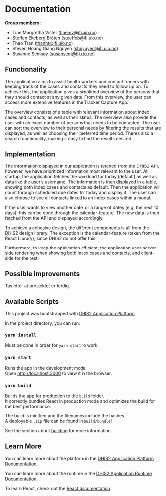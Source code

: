 # Documentation #

**Group members:**
* Tine Margretha Vister (tinemv@ifi.uio.no)
* Steffen Ekeberg Bråten (steeffeb@ifi.uio.no)
* Thao Tran (thanht@ifi.uio.no)
* Steven Hoang Giang Nguyen (shnguyen@ifi.uio.no)
* Susanne Semsøy (susansem@ifi.uio.no)

## Functionality ##

The application aims to assist health workers and contact tracers with keeping track of the cases and contacts they need to follow up on. To achieve this, the application gives a simplified overview of the persons that they should contact at any given date. From this overview, the user can access more extensive features in the Tracker Capture App.

The overview consists of a table with relevant information about index cases and contacts, as well as their status. The overview also provide the user with an exact number of persons that needs to be contacted. The user can sort the overview to their personal needs by filtering the results that are displayed, as well as choosing their preferred time period. Theres also a search functionality, making it easy to find the results desired.


## Implementation

The information displayed in our application is fetched from the DHIS2 API, however, we have prioritized information most relevant to the user. At startup, the application fetches the workload for today (default) as well as data like the user’s username. The information is then displayed in a table, showing both index cases and contacts as default. Then the application will count through scheduled due dates for today and display it. The user can also choose to see all contacts linked to an index cases within a modal.

If the user wants to view another date, or a range of dates (e.g. the next 10 days), this can be done through the calendar-feature. The new data is then fetched from the API and displayed accordingly.

To achieve a cohesive design, the different components is all from the DHIS2 design library. The exception is the calendar-feature (taken from the React Library), since DHIS2 do not offer this.

Furthermore, to keep the application efficient, the application uses server-side rendering when showing both index cases and contacts, and client-side for the rest.

## Possible improvements

Tas etter at prosjektet er ferdig.

## Available Scripts

This project was bootstrapped with [DHIS2 Application Platform](https://github.com/dhis2/app-platform).

In the project directory, you can run:

### `yarn install`

Must be done in order for `yarn start` to work.

### `yarn start`

Runs the app in the development mode.<br />
Open [http://localhost:3000](http://localhost:3000) to view it in the browser.

### `yarn build`

Builds the app for production to the `build` folder.<br />
It correctly bundles React in production mode and optimizes the build for the best performance.

The build is minified and the filenames include the hashes.<br />
A deployable `.zip` file can be found in `build/bundle`!

See the section about [building](https://platform.dhis2.nu/#/scripts/build) for more information.

## Learn More

You can learn more about the platform in the [DHIS2 Application Platform Documentation](https://platform.dhis2.nu/).

You can learn more about the runtime in the [DHIS2 Application Runtime Documentation](https://runtime.dhis2.nu/).

To learn React, check out the [React documentation](https://reactjs.org/).
